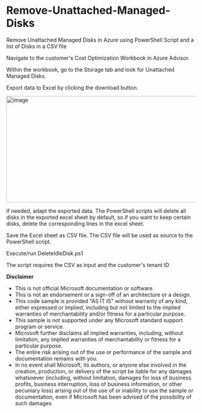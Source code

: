 # Remove-Unattached-Managed-Disks
Remove Unattached Managed Disks in Azure using PowerShell Script and a list of Disks in a CSV file

Navigate to the customer's Cost Optimization Workbook in Azure Advisor.

Within the workbook, go to the Storage tab and look for Unattached Managed Disks.

Export data to Excel by clicking the download button.

<img width="1194" height="283" alt="image" src="https://github.com/user-attachments/assets/ee8d4548-83ea-4924-86ac-d05bc004dce4" />


If needed, adapt the exported data. The PowerShell scripts will delete all disks in the exported excel sheet by default, so if you want to keep certain disks, delete the corresponding lines in the excel sheet.

Save the Excel sheet as CSV file. The CSV file will be used as source to the PowerShell script.

Execute/run DeleteIdleDisk.ps1

The script requires the CSV as input and the customer's tenant ID




**Disclaimer**

- This is not official Microsoft documentation or software.
- This is not an endorsement or a sign-off of an architecture or a design.
- This code sample is provided "AS IT IS" without warranty of any kind, either expressed or implied, including but not limited to the implied warranties of merchantability and/or fitness for a particular purpose.
- This sample is not supported under any Microsoft standard support program or service.
- Microsoft further disclaims all implied warranties, including, without limitation, any implied warranties of merchantability or fitness for a particular purpose.
- The entire risk arising out of the use or performance of the sample and documentation remains with you.
- In no event shall Microsoft, its authors, or anyone else involved in the creation, production, or delivery of the script be liable for any damages whatsoever (including, without limitation, damages for loss of business profits, business interruption, loss of business information, or other pecuniary loss) arising out of the use of or inability to use the sample or documentation, even if Microsoft has been advised of the possibility of such damages
